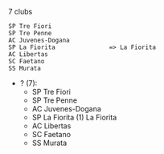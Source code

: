 7 clubs

```
SP Tre Fiori                
SP Tre Penne                
AC Juvenes-Dogana           
SP La Fiorita               => La Fiorita
AC Libertas                 
SC Faetano                  
SS Murata                   
```



- ? (7): 
  - SP Tre Fiori 
  - SP Tre Penne 
  - AC Juvenes-Dogana 
  - SP La Fiorita  (1) La Fiorita
  - AC Libertas 
  - SC Faetano 
  - SS Murata 


